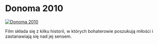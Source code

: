 Donoma 2010 
=============
[![Donoma 2010 ](http://vidos.pl/images/player.gif)](http://vidos.pl/donoma-2010)

 Film składa się z kilku historii, w których bohaterowie poszukują miłości i zastanawiają się nad jej sensem.
